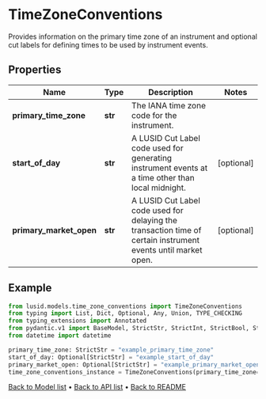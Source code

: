 # TimeZoneConventions

Provides information on the primary time zone of an instrument and optional cut labels  for defining times to be used by instrument events.
## Properties
Name | Type | Description | Notes
------------ | ------------- | ------------- | -------------
**primary_time_zone** | **str** | The IANA time zone code for the instrument. | 
**start_of_day** | **str** | A LUSID Cut Label code used for generating instrument events at a time other than local midnight. | [optional] 
**primary_market_open** | **str** | A LUSID Cut Label code used for delaying the transaction time of certain instrument events until market open. | [optional] 
## Example

```python
from lusid.models.time_zone_conventions import TimeZoneConventions
from typing import List, Dict, Optional, Any, Union, TYPE_CHECKING
from typing_extensions import Annotated
from pydantic.v1 import BaseModel, StrictStr, StrictInt, StrictBool, StrictFloat, StrictBytes, Field, validator, ValidationError, conlist, constr
from datetime import datetime

primary_time_zone: StrictStr = "example_primary_time_zone"
start_of_day: Optional[StrictStr] = "example_start_of_day"
primary_market_open: Optional[StrictStr] = "example_primary_market_open"
time_zone_conventions_instance = TimeZoneConventions(primary_time_zone=primary_time_zone, start_of_day=start_of_day, primary_market_open=primary_market_open)

```

[Back to Model list](../README.md#documentation-for-models) &#8226; [Back to API list](../README.md#documentation-for-api-endpoints) &#8226; [Back to README](../README.md)

